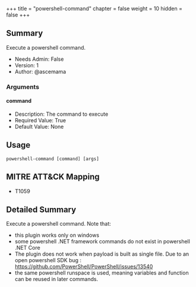 +++
title = "powershell-command"
chapter = false
weight = 10
hidden = false
+++

## Summary
Execute a powershell command. 
  
- Needs Admin: False  
- Version: 1  
- Author: @ascemama  

### Arguments
#### command

- Description: The command to execute
- Required Value: True  
- Default Value: None  


## Usage

```
powershell-command [command] [args]
```

## MITRE ATT&CK Mapping

- T1059  
## Detailed Summary

Execute a powershell command. 
Note that:
 - this plugin works only on windows
 - some powershell .NET framework commands do not exist in powershell .NET Core
 - The plugin does not work when payload is built as single file. Due to an open powershell SDK bug : https://github.com/PowerShell/PowerShell/issues/13540
 - the same powershell runspace is used, meaning variables and function can be reused in later commands. 
  
